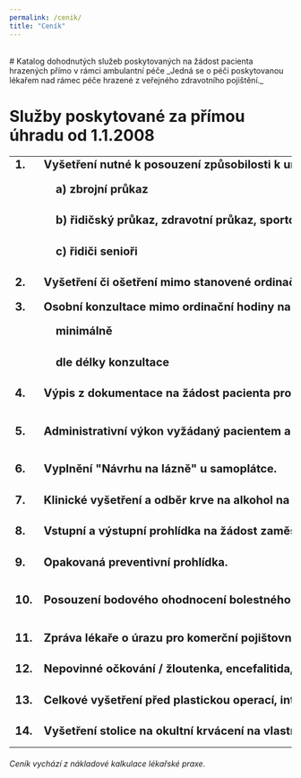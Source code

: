 ```yaml
---
permalink: /cenik/
title: "Ceník"
---
```

<head>
  <style type="text/css">
   #my-br {
       opacity: 0;
    }
   table, th, td {
       border: 0;
       font-weight: bold;
       font-size: 20px;
    }
  </style>
</head>

<div id="my-br">spacer</div>
# Katalog dohodnutých služeb poskytovaných na žádost pacienta hrazených přímo v rámci ambulantní péče
_Jedná se o péči poskytovanou lékařem nad rámec péče hrazené z veřejného zdravotního pojištění._

# Služby poskytované za přímou úhradu od 1.1.2008

<table><tbody>
 <tr><td>1.</td><td>Vyšetření nutné k posouzení způsobilosti k určité činnosti:</td><td>&nbsp;</td></tr>
 <tr><td></td><td>&nbsp;&nbsp;&nbsp;&nbsp;a) zbrojní průkaz</td><td>500 Kč</td></tr>
 <tr><td></td><td>&nbsp;&nbsp;&nbsp;&nbsp;b) řidičský průkaz, zdravotní průkaz, sportovní činnost</td><td>400 Kč</td></tr>
 <tr><td></td><td>&nbsp;&nbsp;&nbsp;&nbsp;c) řidiči senioři</td><td>200 Kč</td></tr>
 <tr><td>2.</td><td>Vyšetření či ošetření mimo stanovené ordinační hodiny na výslovné přání pacienta.</td><td>300 Kč</td></tr>
 <tr><td>3.</td><td>Osobní konzultace mimo ordinační hodiny na žádost pacienta</td><td>&nbsp;</td></tr>
 <tr><td></td><td>&nbsp;&nbsp;&nbsp;&nbsp;minimálně</td><td>150 Kč</td></tr>
 <tr><td></td><td>&nbsp;&nbsp;&nbsp;&nbsp;dle délky konzultace</td><td>600 Kč/h</td></tr>
 <tr><td>4.</td><td>Výpis z dokumentace na žádost pacienta pro jeho osobní potřebu.</td><td>250 Kč</td></tr>
 <tr><td>5.</td><td>Administrativní výkon vyžádaný pacientem a nesouvisející s léčebně preventivní péčí.</td><td>150 Kč/15 min</td></tr>
 <tr><td>6.</td><td>Vyplnění "Návrhu na lázně" u samoplátce.</td><td>300 Kč</td></tr>
 <tr><td>7.</td><td>Klinické vyšetření a odběr krve na alkohol na vlastní žádost.</td><td>300 Kč</td></tr>
 <tr><td>8.</td><td>Vstupní a výstupní prohlídka na žádost zaměstnavatele.</td><td>400 Kč</td></tr>
 <tr><td>9.</td><td>Opakovaná preventivní prohlídka.</td><td>300 Kč</td></tr>
 <tr><td>10.</td><td>Posouzení bodového ohodnocení bolestného a ztížení společenského uplatnění.</td><td>200-500 Kč</td></tr>
 <tr><td>11.</td><td>Zpráva lékaře o úrazu pro komerční pojištovnu.</td><td>300 Kč</td></tr>
 <tr><td>12.</td><td>Nepovinné očkování / žloutenka, encefalitida, event. chřipka.</td><td>100 Kč</td></tr>
 <tr><td>13.</td><td>Celkové vyšetření před plastickou operací, interrupcí apod.</td><td>400 Kč</td></tr>
 <tr><td>14.</td><td>Vyšetření stolice na okultní krvácení na vlastní žádost.</td><td>150 Kč</td></tr>
</tbody></table>

*Ceník vychází z nákladové kalkulace lékařské praxe.*



